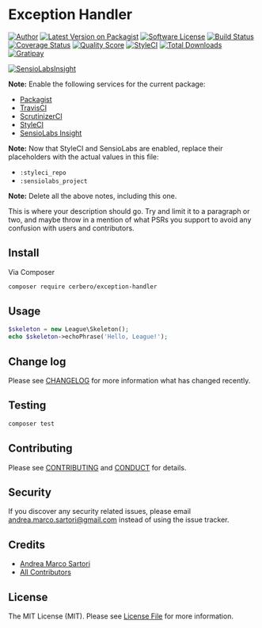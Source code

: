 # Exception Handler

[![Author][ico-author]][link-author]
[![Latest Version on Packagist][ico-version]][link-packagist]
[![Software License][ico-license]](LICENSE.md)
[![Build Status][ico-travis]][link-travis]
[![Coverage Status][ico-scrutinizer]][link-scrutinizer]
[![Quality Score][ico-code-quality]][link-code-quality]
[![StyleCI][ico-styleci]][link-styleci]
[![Total Downloads][ico-downloads]][link-downloads]
[![Gratipay][ico-gratipay]][link-gratipay]

[![SensioLabsInsight][ico-sensiolabs]][link-sensiolabs]

**Note:** Enable the following services for the current package:

- [Packagist](https://packagist.org/packages/submit)
- [TravisCI](https://travis-ci.org/profile/cerbero90)
- [ScrutinizerCI](https://scrutinizer-ci.com/g/new)
- [StyleCI](https://styleci.io/account)
- [SensioLabs Insight](https://insight.sensiolabs.com/projects/new)

**Note:** Now that StyleCI and SensioLabs are enabled, replace their placeholders with the actual values in this file:

- ```:styleci_repo```
- ```:sensiolabs_project```

**Note:** Delete all the above notes, including this one.

This is where your description should go. Try and limit it to a paragraph or two, and maybe throw in a mention of what
PSRs you support to avoid any confusion with users and contributors.

## Install

Via Composer

``` bash
composer require cerbero/exception-handler
```

## Usage

``` php
$skeleton = new League\Skeleton();
echo $skeleton->echoPhrase('Hello, League!');
```

## Change log

Please see [CHANGELOG](CHANGELOG.md) for more information what has changed recently.

## Testing

``` bash
composer test
```

## Contributing

Please see [CONTRIBUTING](CONTRIBUTING.md) and [CONDUCT](CONDUCT.md) for details.

## Security

If you discover any security related issues, please email andrea.marco.sartori@gmail.com instead of using the issue tracker.

## Credits

- [Andrea Marco Sartori][link-author]
- [All Contributors][link-contributors]

## License

The MIT License (MIT). Please see [License File](LICENSE.md) for more information.

[ico-author]: http://img.shields.io/badge/author-@cerbero90-blue.svg?style=flat-square
[ico-version]: https://img.shields.io/packagist/v/cerbero/exception-handler.svg?style=flat-square
[ico-license]: https://img.shields.io/badge/license-MIT-brightgreen.svg?style=flat-square
[ico-travis]: https://img.shields.io/travis/cerbero90/exception-handler/master.svg?style=flat-square
[ico-scrutinizer]: https://img.shields.io/scrutinizer/coverage/g/cerbero90/exception-handler.svg?style=flat-square
[ico-code-quality]: https://img.shields.io/scrutinizer/g/cerbero90/exception-handler.svg?style=flat-square
[ico-styleci]: https://styleci.io/repos/:styleci_repo/shield
[ico-downloads]: https://img.shields.io/packagist/dt/cerbero/exception-handler.svg?style=flat-square
[ico-gratipay]: https://img.shields.io/gratipay/cerbero.svg?style=flat-square
[ico-sensiolabs]: https://insight.sensiolabs.com/projects/:sensiolabs_project/big.png

[link-author]: https://twitter.com/cerbero90
[link-packagist]: https://packagist.org/packages/cerbero/exception-handler
[link-travis]: https://travis-ci.org/cerbero90/exception-handler
[link-scrutinizer]: https://scrutinizer-ci.com/g/cerbero90/exception-handler/code-structure
[link-code-quality]: https://scrutinizer-ci.com/g/cerbero90/exception-handler
[link-styleci]: https://styleci.io/repos/:styleci_repo
[link-downloads]: https://packagist.org/packages/cerbero/exception-handler
[link-gratipay]: https://gratipay.com/cerbero
[link-sensiolabs]: https://insight.sensiolabs.com/projects/:sensiolabs_project
[link-contributors]: ../../contributors
